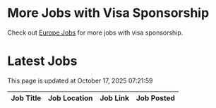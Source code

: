 # More Jobs with Visa Sponsorship

Check out [Europe Jobs](https://github.com/sureshparimi/europejobs#latest-jobs) for more jobs with visa sponsorship.

# Latest Jobs

This page is updated at October 17, 2025 07:21:59

| Job Title | Job Location | Job Link | Job Posted |
| --- | --- | --- | --- |
